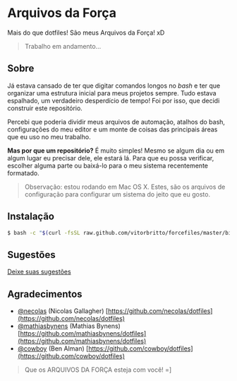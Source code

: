 # Arquivos da Força

Mais do que dotfiles! São meus Arquivos da Força! xD

> Trabalho em andamento...

## Sobre

Já estava cansado de ter que digitar comandos longos no *bash* e ter que organizar uma estrutura inicial para meus projetos sempre. Tudo estava espalhado, um verdadeiro desperdício de tempo! Foi por isso, que decidi construir este repositório.

Percebi que poderia dividir meus arquivos de automação, atalhos do bash, configurações do meu editor e um monte de coisas das principais áreas que eu uso no meu trabalho.

**Mas por que um repositório?** É muito simples! Mesmo se algum dia ou em algum lugar eu precisar dele, ele estará lá. Para que eu possa verificar, escolher alguma parte ou baixá-lo para o meu sistema recentemente formatado.

> Observação: estou rodando em Mac OS X. Estes, são os arquivos de configuração para configurar um sistema do jeito que eu gosto.

## Instalação

```bash
$ bash -c "$(curl -fsSL raw.github.com/vitorbritto/forcefiles/master/bin/forcefiles)"
```

## Sugestões

[Deixe suas sugestões](https://github.com/vitorbritto/forcefiles/issues)


## Agradecimentos

* [@necolas](https://github.com/necolas) (Nicolas Gallagher)
  [https://github.com/necolas/dotfiles](https://github.com/necolas/dotfiles)
* [@mathiasbynens](https://github.com/mathiasbynens) (Mathias Bynens)
  [https://github.com/mathiasbynens/dotfiles](https://github.com/mathiasbynens/dotfiles)
* [@cowboy](https://github.com/cowboy) (Ben Alman)
  [https://github.com/cowboy/dotfiles](https://github.com/cowboy/dotfiles)


> Que os ARQUIVOS DA FORÇA esteja com você! =]
